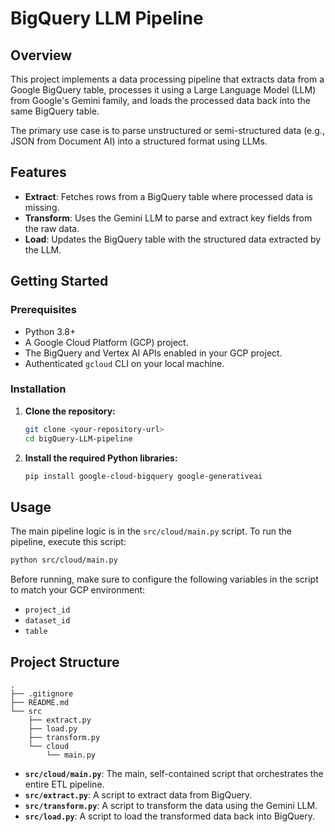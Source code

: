 # BigQuery LLM Pipeline

## Overview

This project implements a data processing pipeline that extracts data from a Google BigQuery table, processes it using a Large Language Model (LLM) from Google's Gemini family, and loads the processed data back into the same BigQuery table.

The primary use case is to parse unstructured or semi-structured data (e.g., JSON from Document AI) into a structured format using LLMs.

## Features

*   **Extract**: Fetches rows from a BigQuery table where processed data is missing.
*   **Transform**: Uses the Gemini LLM to parse and extract key fields from the raw data.
*   **Load**: Updates the BigQuery table with the structured data extracted by the LLM.

## Getting Started

### Prerequisites

*   Python 3.8+
*   A Google Cloud Platform (GCP) project.
*   The BigQuery and Vertex AI APIs enabled in your GCP project.
*   Authenticated `gcloud` CLI on your local machine.

### Installation

1.  **Clone the repository:**
    ```bash
    git clone <your-repository-url>
    cd bigQuery-LLM-pipeline
    ```

2.  **Install the required Python libraries:**
    ```bash
    pip install google-cloud-bigquery google-generativeai
    ```

## Usage

The main pipeline logic is in the `src/cloud/main.py` script. To run the pipeline, execute this script:

```bash
python src/cloud/main.py
```

Before running, make sure to configure the following variables in the script to match your GCP environment:

*   `project_id`
*   `dataset_id`
*   `table`

## Project Structure

```
.
├── .gitignore
├── README.md
└── src
    ├── extract.py
    ├── load.py
    ├── transform.py
    └── cloud
        └── main.py
```

*   **`src/cloud/main.py`**: The main, self-contained script that orchestrates the entire ETL pipeline.
*   **`src/extract.py`**: A script to extract data from BigQuery.
*   **`src/transform.py`**: A script to transform the data using the Gemini LLM.
*   **`src/load.py`**: A script to load the transformed data back into BigQuery.
